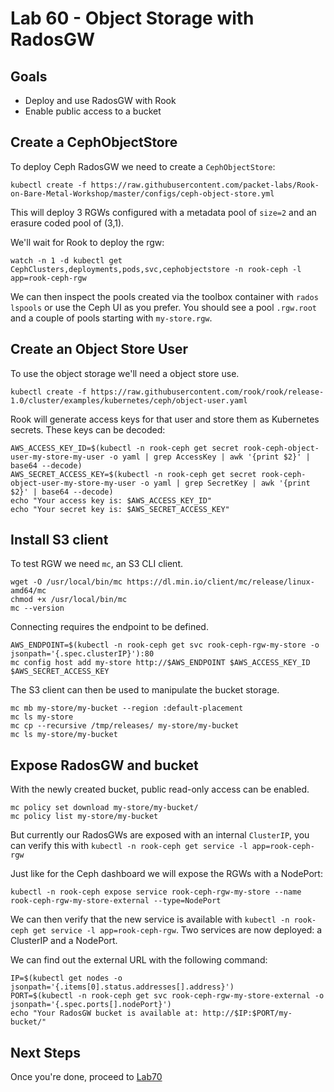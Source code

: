 # Lab 60 - Object Storage with RadosGW

## Goals

* Deploy and use RadosGW with Rook
* Enable public access to a bucket

## Create a CephObjectStore

To deploy Ceph RadosGW we need to create a `CephObjectStore`:
```
kubectl create -f https://raw.githubusercontent.com/packet-labs/Rook-on-Bare-Metal-Workshop/master/configs/ceph-object-store.yml
```
This will deploy 3 RGWs configured with a metadata pool of `size=2` and an erasure coded pool of (3,1).

We'll wait for Rook to deploy the rgw:
```
watch -n 1 -d kubectl get CephClusters,deployments,pods,svc,cephobjectstore -n rook-ceph -l app=rook-ceph-rgw
```

We can then inspect the pools created via the toolbox container with `rados lspools` or use the Ceph UI as you prefer.
You should see a pool `.rgw.root` and a couple of pools starting with `my-store.rgw`.

## Create an Object Store User

To use the object storage we'll need a object store use.
```
kubectl create -f https://raw.githubusercontent.com/rook/rook/release-1.0/cluster/examples/kubernetes/ceph/object-user.yaml
```
Rook will generate access keys for that user and store them as Kubernetes secrets. These keys can be decoded:
```
AWS_ACCESS_KEY_ID=$(kubectl -n rook-ceph get secret rook-ceph-object-user-my-store-my-user -o yaml | grep AccessKey | awk '{print $2}' | base64 --decode)
AWS_SECRET_ACCESS_KEY=$(kubectl -n rook-ceph get secret rook-ceph-object-user-my-store-my-user -o yaml | grep SecretKey | awk '{print $2}' | base64 --decode)
echo "Your access key is: $AWS_ACCESS_KEY_ID"
echo "Your secret key is: $AWS_SECRET_ACCESS_KEY"
```

## Install S3 client
To test RGW we need `mc`, an S3 CLI client.
```
wget -O /usr/local/bin/mc https://dl.min.io/client/mc/release/linux-amd64/mc
chmod +x /usr/local/bin/mc
mc --version
```

Connecting requires the endpoint to be defined.
```
AWS_ENDPOINT=$(kubectl -n rook-ceph get svc rook-ceph-rgw-my-store -o jsonpath='{.spec.clusterIP}'):80
mc config host add my-store http://$AWS_ENDPOINT $AWS_ACCESS_KEY_ID $AWS_SECRET_ACCESS_KEY
```

The S3 client can then be used to manipulate the bucket storage.
```
mc mb my-store/my-bucket --region :default-placement
mc ls my-store
mc cp --recursive /tmp/releases/ my-store/my-bucket
mc ls my-store/my-bucket
```

## Expose RadosGW and bucket

With the newly created bucket, public read-only access can be enabled.

```
mc policy set download my-store/my-bucket/
mc policy list my-store/my-bucket
```


But currently our RadosGWs are exposed with an internal `ClusterIP`, you can verify this with `kubectl -n rook-ceph get service -l app=rook-ceph-rgw`

Just like for the Ceph dashboard we will expose the RGWs with a NodePort:
```
kubectl -n rook-ceph expose service rook-ceph-rgw-my-store --name rook-ceph-rgw-my-store-external --type=NodePort
```
We can then verify that the new service is available with `kubectl -n rook-ceph get service -l app=rook-ceph-rgw`. Two services are now deployed: a ClusterIP and a NodePort.

We can find out the external URL with the following command:
```
IP=$(kubectl get nodes -o jsonpath='{.items[0].status.addresses[].address}')
PORT=$(kubectl -n rook-ceph get svc rook-ceph-rgw-my-store-external -o jsonpath='{.spec.ports[].nodePort}')
echo "Your RadosGW bucket is available at: http://$IP:$PORT/my-bucket/"
```

## Next Steps

Once you're done, proceed to [Lab70](Lab70.md)
